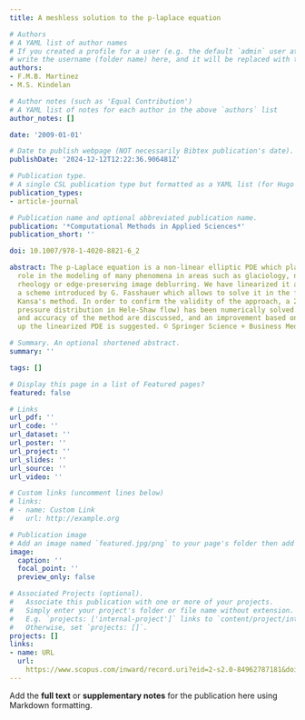 ```yaml
---
title: A meshless solution to the p-laplace equation

# Authors
# A YAML list of author names
# If you created a profile for a user (e.g. the default `admin` user at `content/authors/admin/`), 
# write the username (folder name) here, and it will be replaced with their full name and linked to their profile.
authors:
- F.M.B. Martinez
- M.S. Kindelan

# Author notes (such as 'Equal Contribution')
# A YAML list of notes for each author in the above `authors` list
author_notes: []

date: '2009-01-01'

# Date to publish webpage (NOT necessarily Bibtex publication's date).
publishDate: '2024-12-12T12:22:36.906481Z'

# Publication type.
# A single CSL publication type but formatted as a YAML list (for Hugo requirements).
publication_types:
- article-journal

# Publication name and optional abbreviated publication name.
publication: '*Computational Methods in Applied Sciences*'
publication_short: ''

doi: 10.1007/978-1-4020-8821-6_2

abstract: The p-Laplace equation is a non-linear elliptic PDE which plays an important
  role in the modeling of many phenomena in areas such as glaciology, non-Newtonian
  rheology or edge-preserving image deblurring. We have linearized it and applied
  a scheme introduced by G. Fasshauer which allows to solve it in the framework of
  Kansa's method. In order to confirm the validity of the approach, a 2D example (the
  pressure distribution in Hele-Shaw flow) has been numerically solved. The convergence
  and accuracy of the method are discussed, and an improvement based on smoothing
  up the linearized PDE is suggested. © Springer Science + Business Media B.V. 2009.

# Summary. An optional shortened abstract.
summary: ''

tags: []

# Display this page in a list of Featured pages?
featured: false

# Links
url_pdf: ''
url_code: ''
url_dataset: ''
url_poster: ''
url_project: ''
url_slides: ''
url_source: ''
url_video: ''

# Custom links (uncomment lines below)
# links:
# - name: Custom Link
#   url: http://example.org

# Publication image
# Add an image named `featured.jpg/png` to your page's folder then add a caption below.
image:
  caption: ''
  focal_point: ''
  preview_only: false

# Associated Projects (optional).
#   Associate this publication with one or more of your projects.
#   Simply enter your project's folder or file name without extension.
#   E.g. `projects: ['internal-project']` links to `content/project/internal-project/index.md`.
#   Otherwise, set `projects: []`.
projects: []
links:
- name: URL
  url: 
    https://www.scopus.com/inward/record.uri?eid=2-s2.0-84962787181&doi=10.1007%2f978-1-4020-8821-6_2&partnerID=40&md5=c021509df212c8d9386424614b43b9fb
---
```


Add the **full text** or **supplementary notes** for the publication here using Markdown formatting.
